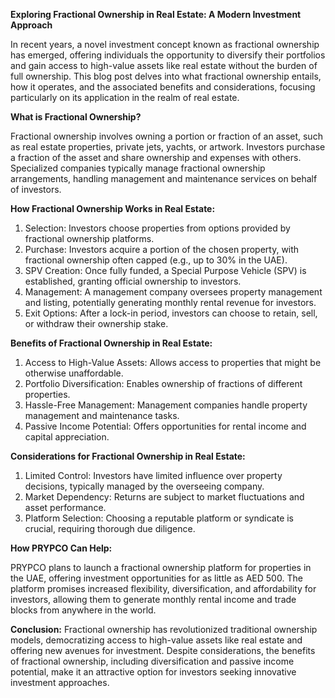 **Exploring Fractional Ownership in Real Estate: A Modern Investment Approach**

In recent years, a novel investment concept known as fractional ownership has emerged, offering individuals the opportunity to diversify their portfolios and gain access to high-value assets like real estate without the burden of full ownership. This blog post delves into what fractional ownership entails, how it operates, and the associated benefits and considerations, focusing particularly on its application in the realm of real estate.

**What is Fractional Ownership?**

Fractional ownership involves owning a portion or fraction of an asset, such as real estate properties, private jets, yachts, or artwork. Investors purchase a fraction of the asset and share ownership and expenses with others. Specialized companies typically manage fractional ownership arrangements, handling management and maintenance services on behalf of investors.

**How Fractional Ownership Works in Real Estate:**
1. Selection: Investors choose properties from options provided by fractional ownership platforms.
2. Purchase: Investors acquire a portion of the chosen property, with fractional ownership often capped (e.g., up to 30% in the UAE).
3. SPV Creation: Once fully funded, a Special Purpose Vehicle (SPV) is established, granting official ownership to investors.
4. Management: A management company oversees property management and listing, potentially generating monthly rental revenue for investors.
5. Exit Options: After a lock-in period, investors can choose to retain, sell, or withdraw their ownership stake.


**Benefits of Fractional Ownership in Real Estate:**
1. Access to High-Value Assets: Allows access to properties that might be otherwise unaffordable.
2. Portfolio Diversification: Enables ownership of fractions of different properties.
3. Hassle-Free Management: Management companies handle property management and maintenance tasks.
4. Passive Income Potential: Offers opportunities for rental income and capital appreciation.

**Considerations for Fractional Ownership in Real Estate:**
1. Limited Control: Investors have limited influence over property decisions, typically managed by the overseeing company.
2. Market Dependency: Returns are subject to market fluctuations and asset performance.
3. Platform Selection: Choosing a reputable platform or syndicate is crucial, requiring thorough due diligence.

   
**How PRYPCO Can Help:**

PRYPCO plans to launch a fractional ownership platform for properties in the UAE, offering investment opportunities for as little as AED 500. The platform promises increased flexibility, diversification, and affordability for investors, allowing them to generate monthly rental income and trade blocks from anywhere in the world.

**Conclusion:**
Fractional ownership has revolutionized traditional ownership models, democratizing access to high-value assets like real estate and offering new avenues for investment. Despite considerations, the benefits of fractional ownership, including diversification and passive income potential, make it an attractive option for investors seeking innovative investment approaches.

